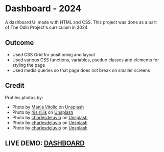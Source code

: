 <h1>Dashboard - 2024</h1>
<p>A dashboard UI made with HTML and CSS. This project was done as a part of The Odin Project's curriculum in 2024.</p>

<h2>Outcome</h2>
    <ul>
        <li>Used CSS Grid for positioning and layout</li>
        <li>Used various CSS functions, variables, pseduo classes and elements for styling the page</li>
        <li>Used media queries so that page does not break on smaller screens</li>
    </ul>

<h2>Credit</h2>
    <p>Profiles photos by:</p>
    <ul>
        <li>Photo by <a href="https://unsplash.com/@madhatterzone?utm_content=creditCopyText&utm_medium=referral&utm_source=unsplash">Manja Vitolic</a> on <a href="https://unsplash.com/photos/black-and-white-cat-lying-on-brown-bamboo-chair-inside-room-gKXKBY-C-Dk?utm_content=creditCopyText&utm_medium=referral&utm_source=unsplash">Unsplash</a></li>
        <li>Photo by <a href="https://unsplash.com/@riiiis?utm_content=creditCopyText&utm_medium=referral&utm_source=unsplash">riis riiiis</a> on <a href="https://unsplash.com/photos/adult-black-and-white-dog-8Op3YhBktog?utm_content=creditCopyText&utm_medium=referral&utm_source=unsplash">Unsplash</a></li>
        <li>Photo by <a href="https://unsplash.com/@charlesdeluvio?utm_content=creditCopyText&utm_medium=referral&utm_source=unsplash">charlesdeluvio</a> on <a href="https://unsplash.com/photos/black-fawn-pug-wearing-white-and-red-striped-shirt-oWTW-jNGl9I?utm_content=creditCopyText&utm_medium=referral&utm_source=unsplash">Unsplash</a></li>
        <li>Photo by <a href="https://unsplash.com/@charlesdeluvio?utm_content=creditCopyText&utm_medium=referral&utm_source=unsplash">charlesdeluvio</a> on <a href="https://unsplash.com/photos/black-dog-wearing-blue-denim-collar-K4mSJ7kc0As?utm_content=creditCopyText&utm_medium=referral&utm_source=unsplash">Unsplash</a></li>
        <li>Photo by <a href="https://unsplash.com/@charlesdeluvio?utm_content=creditCopyText&utm_medium=referral&utm_source=unsplash">charlesdeluvio</a> on <a href="https://unsplash.com/photos/black-pug-with-gray-knit-scarf-Mv9hjnEUHR4?utm_content=creditCopyText&utm_medium=referral&utm_source=unsplash">Unsplash</a></li>
    </ul>

<h2>LIVE DEMO: <a href="https://projecthenri.github.io/dashboard-2024/">DASHBOARD</a></h2>